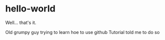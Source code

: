 # hello-world
Well... that's it.

Old grumpy guy trying to learn hoe to use github
Tutorial told me to do so
